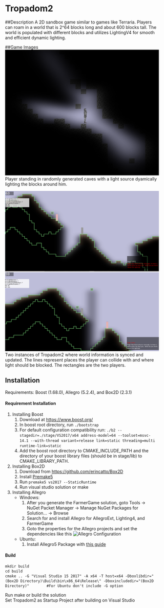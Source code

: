 # Tropadom2
##Description
A 2D sandbox game similar to games like Terraria.  Players can roam in a world that is 2^64 blocks long and about 600 blocks tall.
The world is populated with different blocks and utilizes LightingV4 for smooth and efficient dynamic lighting.

##Game Images
![alt tag](GameImg/tropImg.PNG)
Player standing in randomly generated caves with a light source dyamically lighting the blocks around him.

![alt tag](GameImg/tropMP1.PNG)
![alt tag](GameImg/tropMP2.PNG)
Two instances of Tropadom2 where world information is synced and updated.  The lines represent places the player can collide with and where light should be blocked.  The rectangles are the two players.

## Installation
Requirements: Boost (1.68.0), Allegro (5.2.4), and Box2D (2.3.1)

#### Requirement Installation
1. Installing Boost
    1. Download at https://www.boost.org/  
    2. In boost root directory, run ```./bootstrap```  
    3. For default configuration compatibility run: ```./b2 --stagedir=./stage/VS2017/x64 address-model=64 --toolset=msvc-14.1 --with-thread variant=release link=static threading=multi runtime-link=static```  
    4. Add the boost root directory to CMAKE_INCLUDE_PATH and the directory of your boost library files (should be in stage/lib) to CMAKE_LIBRARY_PATH.  
2. Installing Box2D
    1. Download from https://github.com/erincatto/Box2D
    2. Install [Premake5](https://premake.github.io/)
    3. Run ```premake5 vs2017 --StaticRuntime```
    4. Run visual studio solution or make
3. Installing Allegro
    * Windows:
        1. After you generate the FarmerGame solution, goto Tools -> NuGet Packet Manager -> Manage NuGet Packages for Solution... -> Browse
        2. Search for and install Allegro for AllegroExt, Lighting4, and FarmerGame
        3. Goto the properties for the Allegro projects and set the dependencies like this ![Allegro Configuration](/rdme/AllegConf.png)
    * Ubuntu:
        1. Install Allegro5 Package with [this guide](https://wiki.allegro.cc/index.php?title=Install_Allegro_from_Ubuntu_PPAs)

#### Build
```
mkdir build
cd build
cmake .. -G "Visual Studio 15 2017" -A x64 -T host=x64 -Dboxlibdir="(Box2D Directory)\Build\bin\x86_64\Release\" -Dboxincludedir="(Box2D Directory)"        #For Ubuntu don't include -G option
```
Run make or build the solution  
Set Tropadom2 as Startup Project after building on Visual Studio
